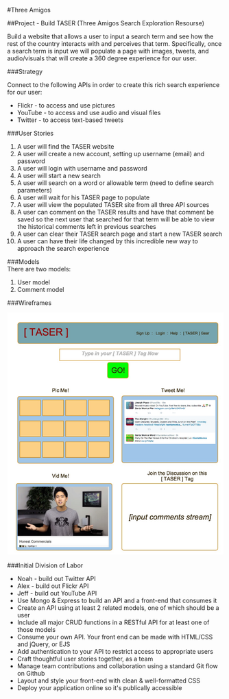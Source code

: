 #Three Amigos  

##Project - Build TASER (Three Amigos Search Exploration Resourse)

Build a website that allows a user to input a search term and see how the rest of the country interacts with and perceives that term.  Specifically, once a search term is input we will populate a page with images, tweets, and audio/visuals that will create a 360 degree experience for our user.  

###Strategy  

Connect to the following APIs in order to create this rich search experience for our user:  

- Flickr - to access and use pictures
- YouTube - to access and use audio and visual files
- Twitter - to access text-based tweets   

###User Stories

1. A user will find the TASER website
2. A user will create a new account, setting up username (email) and password
3. A user will login with username and password
4. A user will start a new search
5. A user will search on a word or allowable term (need to define search parameters)
6. A user will wait for his TASER page to populate
7. A user will view the populated TASER site from all three API sources
8. A user can comment on the TASER results and have that comment be saved so the next user that searched for that term will be able to view the historical comments left in previous searches
9. A user can clear their TASER search page and start a new TASER search
10. A user can have their life changed by this incredible new way to approach the search experience

###Models   
 There are two models:  
 
1. User model 
2. Comment model 

###Wireframes  

![image](readme_picture.jpg)

###Initial Division of Labor  

- Noah - build out Twitter API
- Alex - build out Flickr API
- Jeff - build out YouTube API
- Use Mongo & Express to build an API and a front-end that consumes it
- Create an API using at least 2 related models, one of which should be a user
- Include all major CRUD functions in a RESTful API for at least one of those models
- Consume your own API. Your front end can be made with HTML/CSS and jQuery, or EJS
- Add authentication to your API to restrict access to appropriate users
- Craft thoughtful user stories together, as a team
- Manage team contributions and collaboration using a standard Git flow on Github
- Layout and style your front-end with clean & well-formatted CSS
- Deploy your application online so it's publically accessible







     



